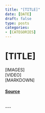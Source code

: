 ```yaml
---
title: "[TITLE]"
date: [DATE]
draft: false
type: posts
categories: 
- [CATEGORIES]
---
```

# [TITLE]
[IMAGES]
<br/>
[VIDEO]
<br/>
[MARKDOWN]

#### [Source]([LINK])

<br/>
---

